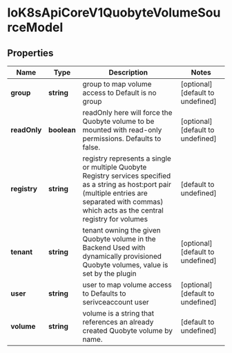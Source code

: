 # IoK8sApiCoreV1QuobyteVolumeSourceModel

## Properties

Name | Type | Description | Notes
------------ | ------------- | ------------- | -------------
**group** | **string** | group to map volume access to Default is no group | [optional] [default to undefined]
**readOnly** | **boolean** | readOnly here will force the Quobyte volume to be mounted with read-only permissions. Defaults to false. | [optional] [default to undefined]
**registry** | **string** | registry represents a single or multiple Quobyte Registry services specified as a string as host:port pair (multiple entries are separated with commas) which acts as the central registry for volumes | [default to undefined]
**tenant** | **string** | tenant owning the given Quobyte volume in the Backend Used with dynamically provisioned Quobyte volumes, value is set by the plugin | [optional] [default to undefined]
**user** | **string** | user to map volume access to Defaults to serivceaccount user | [optional] [default to undefined]
**volume** | **string** | volume is a string that references an already created Quobyte volume by name. | [default to undefined]


